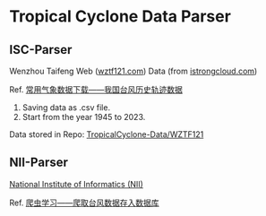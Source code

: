 # Tropical Cyclone Data Parser

## ISC-Parser
Wenzhou Taifeng Web ([wztf121.com](http://www.wztf121.com/)) Data (from [istrongcloud.com](http://www.istrongcloud.com/))

Ref. [常用气象数据下载——我国台风历史轨迹数据](https://www.heywhale.com/mw/project/5f5453cb0906db003c774aca)

1. Saving data as .csv file.
2. Start from the year 1945 to 2023.

Data stored in Repo: [TropicalCyclone-Data/WZTF121](https://github.com/lzcapp/TropicalCyclone-Data/tree/main/WZTF121)

## NII-Parser

[National Institute of Informatics (NII)](https://www.nii.ac.jp/)

Ref. [爬虫学习——爬取台风数据存入数据库](https://blog.csdn.net/qq_21567935/article/details/89422226)
